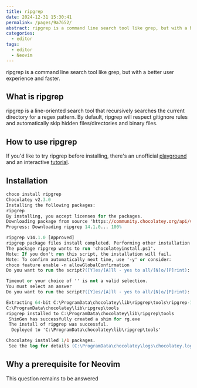 ```yaml
---
title: ripgrep
date: 2024-12-31 15:30:41
permalink: /pages/9a7652/
abstract: ripgrep is a command line search tool like grep, but with a better user experience and faster.
categories: 
  - editor
tags: 
  - editor
  - Neovim
---
```


ripgrep is a command line search tool like grep, but with a better user experience and faster.



## What is ripgrep

ripgrep is a line-oriented search tool that recursively searches the current directory for a regex pattern. By default, ripgrep will respect gitignore rules and automatically skip hidden files/directories and binary files.

## How to use ripgrep

If you'd like to try ripgrep before installing, there's an unofficial [playground](https://codapi.org/ripgrep/) and an interactive [tutorial](https://codapi.org/try/ripgrep/).

## Installation

```ps
choco install ripgrep
Chocolatey v2.3.0
Installing the following packages:
ripgrep
By installing, you accept licenses for the packages.
Downloading package from source 'https://community.chocolatey.org/api/v2/'
Progress: Downloading ripgrep 14.1.0... 100%

ripgrep v14.1.0 [Approved]
ripgrep package files install completed. Performing other installation steps.
The package ripgrep wants to run 'chocolateyinstall.ps1'.
Note: If you don't run this script, the installation will fail.
Note: To confirm automatically next time, use '-y' or consider:
choco feature enable -n allowGlobalConfirmation
Do you want to run the script?([Y]es/[A]ll - yes to all/[N]o/[P]rint):

Timeout or your choice of '' is not a valid selection.
You must select an answer
Do you want to run the script?([Y]es/[A]ll - yes to all/[N]o/[P]rint): A

Extracting 64-bit C:\ProgramData\chocolatey\lib\ripgrep\tools\ripgrep-14.1.0-x86_64-pc-windows-msvc.zip to C:\ProgramData\chocolatey\lib\ripgrep\tools...
C:\ProgramData\chocolatey\lib\ripgrep\tools
ripgrep installed to C:\ProgramData\chocolatey\lib\ripgrep\tools
 ShimGen has successfully created a shim for rg.exe
 The install of ripgrep was successful.
  Deployed to 'C:\ProgramData\chocolatey\lib\ripgrep\tools'

Chocolatey installed 1/1 packages.
 See the log for details (C:\ProgramData\chocolatey\logs\chocolatey.log).
```

## Why a prerequisite for Neovim

This question remains to be answered
